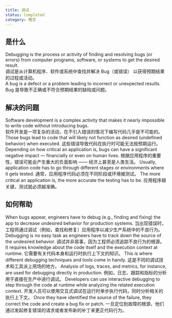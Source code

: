 ```yaml
---
title: 调试
status: Completed
category: 概念
---
```


## 是什么

Debugging is the process or activity of finding and resolving bugs (or errors) from computer programs, software, or systems to get the desired result.  
调试是从计算机程序、软件或系统中查找并解决 Bug（或错误） 以获得预期结果的过程或活动。  
A bug is a defect or a problem leading to incorrect or unexpected results.  
Bug 是导致不正确或不符合预期结果的缺陷或问题。 

## 解决的问题

Software development is a complex activity that makes it nearly impossible to write code without introducing bugs.  
软件开发是一项复杂的活动，在不引入错误的情况下编写代码几乎是不可能的。  
Those bugs lead to code that will likely not function as desired (undefined behavior) when executed.
这些错误导致代码在执行时可能无法按预期运行。 
Depending on how critical an application is, bugs can have a significant negative impact — financially or even on human lives.
根据应用程序的重要性，错误可能会产生重大的负面影响 —— 经济上甚至是人类生活。 
Usually, application code has to go through different stages or environments where it gets tested.
通常，应用程序代码必须在不同阶段或环境被测试。 
The more critical an application is, the more accurate the testing has to be.
应用程序越关键，测试就必须越准确。 

## 如何帮助

When bugs appear, engineers have to debug (e.g., finding and fixing) the app to decrease undesired behavior for production systems.
当出现错误时，工程师通过调试（例如，查找和修复）应用程序以减少生产系统中的不良行为。 
Debugging is no easy task as engineers have to track down the source of the undesired behavior.
调试并非易事，因为工程师必须追踪不良行为的根源。 
It requires knowledge about the code itself and the execution context at runtime.
它需要有关代码本身和运行时执行上下文的知识。 
This is where different debugging techniques and tools come in handy.
这是不同的调试技术和工具派上用场的地方。 
Analysis of logs, traces, and metrics, for instance, are used for debugging directly in production.
例如，日志、跟踪和指标的分析用于直接在生产中进行调试。 
Developers can use interactive debugging to step through the code at runtime while analyzing the related execution context.
开发人员可以使用交互式调试在运行时单步执行代码，同时分析相关的执行上下文。 
Once they have identified the source of the failure, they correct the code and create a bug fix or patch.
一旦定位到故障的根源，他们通过发起修复错误的请求或者发布新的补丁来更正代码行为。 
